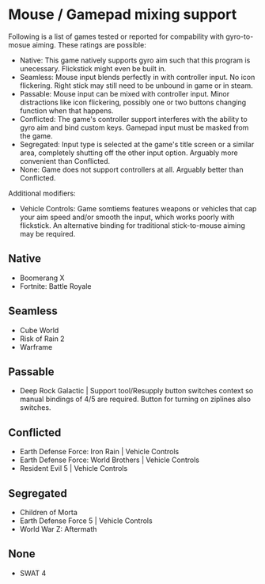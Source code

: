 # Mouse / Gamepad mixing support

Following is a list of games tested or reported for compability with gyro-to-mosue aiming. These ratings are possible:
- Native: This game natively supports gyro aim such that this program is unecessary. Flickstick might even be built in.
- Seamless: Mouse input blends perfectly in with controller input. No icon flickering. Right stick may still need to be unbound in game or in steam.
- Passable: Mouse input can be mixed with controller input. Minor distractions like icon flickering, possibly one or two buttons changing function when that happens.
- Conflicted: The game's controller support interferes with the ability to gyro aim and bind custom keys. Gamepad input must be masked from the game.
- Segregated: Input type is selected at the game's title screen or a similar area, completely shutting off the other input option. Arguably more convenient than Conflicted.
- None: Game does not support controllers at all. Arguably better than Conflicted.

Additional modifiers:
- Vehicle Controls: Game somtiems features weapons or vehicles that cap your aim speed and/or smooth the input, which works poorly with flickstick. An alternative binding for traditional stick-to-mouse aiming may be required.

## Native
- Boomerang X
- Fortnite: Battle Royale

## Seamless
- Cube World
- Risk of Rain 2
- Warframe

## Passable
- Deep Rock Galactic | Support tool/Resupply button switches context so manual bindings of 4/5 are required. Button for turning on ziplines also switches.

## Conflicted
- Earth Defense Force: Iron Rain | Vehicle Controls
- Earth Defense Force: World Brothers | Vehicle Controls
- Resident Evil 5 | Vehicle Controls

## Segregated
- Children of Morta
- Earth Defense Force 5 | Vehicle Controls
- World War Z: Aftermath

## None
- SWAT 4
